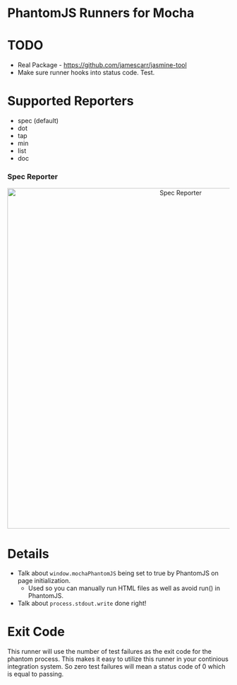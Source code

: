 # PhantomJS Runners for Mocha


# TODO

* Real Package - https://github.com/jamescarr/jasmine-tool
* Make sure runner hooks into status code. Test.


# Supported Reporters

* spec (default)
* dot
* tap
* min
* list
* doc

### Spec Reporter

<div style="text-align:center;">
  <img src="https://raw.github.com/metaskills/mocha-phantomjs/master/public/images/reporter_spec.gif" alt="Spec Reporter" width="770">
</div>



# Details

* Talk about `window.mochaPhantomJS` being set to true by PhantomJS on page initialization.
  - Used so you can manually run HTML files as well as avoid run() in PhantomJS.
* Talk about `process.stdout.write` done right!


# Exit Code

This runner will use the number of test failures as the exit code for the phantom process. This makes it easy to utilize this runner in your continious integration system. So zero test failures will mean a status code of 0 which is equal to passing. 




